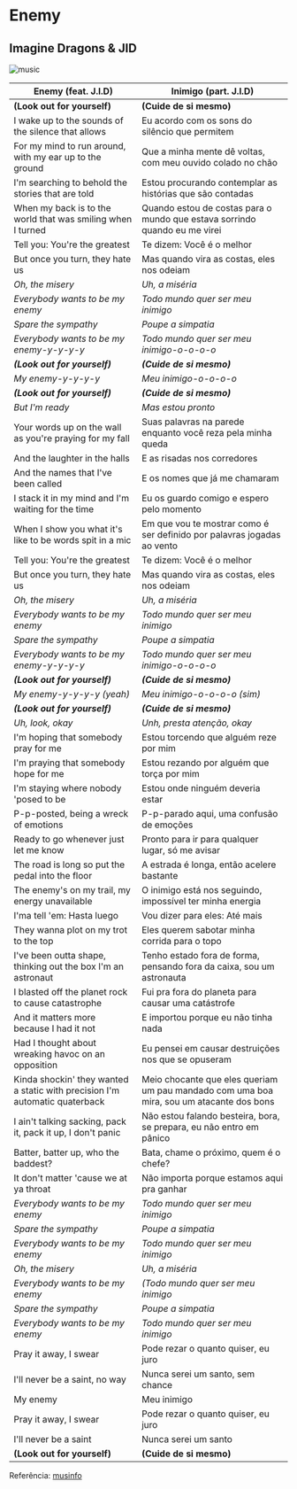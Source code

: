 # Enemy
## Imagine Dragons & JID


![music](https://akamai.sscdn.co/uploadfile/letras/albuns/d/0/2/c/01656673081.jpg)


| Enemy (feat. J.I.D)  | Inimigo (part. J.I.D)   |
| ------- | -------- |
|**(Look out for yourself)**|**(Cuide de si mesmo)**|
|I wake up to the sounds of the silence that allows|Eu acordo com os sons do silêncio que permitem|
|For my mind to run around, with my ear up to the ground|Que a minha mente dê voltas, com meu ouvido colado no chão|
|I'm searching to behold the stories that are told|Estou procurando contemplar as histórias que são contadas|
|When my back is to the world that was smiling when I turned|Quando estou de costas para o mundo que estava sorrindo quando eu me virei|
|Tell you: You're the greatest|Te dizem: Você é o melhor|
|But once you turn, they hate us|Mas quando vira as costas, eles nos odeiam|
|*Oh, the misery*|*Uh, a miséria*|
|*Everybody wants to be my enemy*|*Todo mundo quer ser meu inimigo*|
|*Spare the sympathy*|*Poupe a simpatia*|
|*Everybody wants to be my enemy-y-y-y-y*|*Todo mundo quer ser meu inimigo-o-o-o-o*|
|***(Look out for yourself)***|***(Cuide de si mesmo)***|
|*My enemy-y-y-y-y*|*Meu inimigo-o-o-o-o*|
|***(Look out for yourself)***|***(Cuide de si mesmo)***|
|*But I'm ready*|*Mas estou pronto*|
|Your words up on the wall as you'rе praying for my fall|Suas palavras na parede enquanto você reza pela minha queda|
|And the laughter in thе halls|E as risadas nos corredores|
|And the names that I've been called|E os nomes que já me chamaram|
|I stack it in my mind and I'm waiting for the time|Eu os guardo comigo e espero pelo momento|
|When I show you what it's like to be words spit in a mic|Em que vou te mostrar como é ser definido por palavras jogadas ao vento|
|Tell you: You're the greatest|Te dizem: Você é o melhor|
|But once you turn, they hate us|Mas quando vira as costas, eles nos odeiam|
|*Oh, the misery*|*Uh, a miséria*|
|*Everybody wants to be my enemy*|*Todo mundo quer ser meu inimigo*|
|*Spare the sympathy*|*Poupe a simpatia*|
|*Everybody wants to be my enemy-y-y-y-y*|*Todo mundo quer ser meu inimigo-o-o-o-o*|
|***(Look out for yourself)***|***(Cuide de si mesmo)***|
|*My enemy-y-y-y-y (yeah)*|*Meu inimigo-o-o-o-o (sim)*|
|***(Look out for yourself)***|***(Cuide de si mesmo)***|
|*Uh, look, okay*|*Unh, presta atenção, okay*|
|I'm hoping that somebody pray for me|Estou torcendo que alguém reze por mim|
|I'm praying that somebody hope for me|Estou rezando por alguém que torça por mim|
|I'm staying where nobody 'posed to be|Estou onde ninguém deveria estar|
|P-p-posted, being a wreck of emotions|P-p-parado aqui, uma confusão de emoções|
|Ready to go whenever just let me know|Pronto para ir para qualquer lugar, só me avisar|
|The road is long so put the pedal into the floor|A estrada é longa, então acelere bastante|
|The enemy's on my trail, my energy unavailable|O inimigo está nos seguindo, impossível ter minha energia|
|I'ma tell 'em: Hasta luego|Vou dizer para eles: Até mais|
|They wanna plot on my trot to the top|Eles querem sabotar minha corrida para o topo|
|I've been outta shape, thinking out the box I'm an astronaut|Tenho estado fora de forma, pensando fora da caixa, sou um astronauta|
|I blasted off the planet rock to cause catastrophe|Fui pra fora do planeta para causar uma catástrofe|
|And it matters more because I had it not|E importou porque eu não tinha nada|
|Had I thought about wreaking havoc on an opposition|Eu pensei em causar destruições nos que se opuseram|
|Kinda shockin' they wanted a static with precision I'm automatic quaterback|Meio chocante que eles queriam um pau mandado com uma boa mira, sou um atacante dos bons|
|I ain't talking sacking, pack it, pack it up, I don't panic|Não estou falando besteira, bora, se prepara, eu não entro em pânico|
|Batter, batter up, who the baddest?|Bata, chame o próximo, quem é o chefe?|
|It don't matter 'cause we at ya throat|Não importa porque estamos aqui pra ganhar|
|*Everybody wants to be my enemy*|*Todo mundo quer ser meu inimigo*|
|*Spare the sympathy*|*Poupe a simpatia*|
|*Everybody wants to be my enemy*|*Todo mundo quer ser meu inimigo*|
|*Oh, the misery*|*Uh, a miséria*|
|*Everybody wants to be my enemy*|*(Todo mundo quer ser meu inimigo*|
|*Spare the sympathy*|*Poupe a simpatia*|
|*Everybody wants to be my enemy*|*Todo mundo quer ser meu inimigo*|
|Pray it away, I swear|Pode rezar o quanto quiser, eu juro|
|I'll never be a saint, no way|Nunca serei um santo, sem chance|
|My enemy|Meu inimigo|
|Pray it away, I swear|Pode rezar o quanto quiser, eu juro|
|I'll never be a saint|Nunca serei um santo|
|**(Look out for yourself)**|**(Cuide de si mesmo)**|

Referência:  [musinfo](https://pt.musinfo.net/lyrics/imagine-dragons/enemy)





